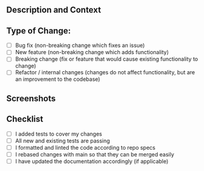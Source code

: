 
<!--
  Thanks for wanting to contribute to this project!

  To help things move along, provide a description of your changes below and a general summary in the title

  Please look at the following checklist to ensure that your PR can be accepted quickly:
-->

## Description and Context
<!-- Describe your changes in detail and provide helpful context.
<!-- Why is this change required? What problem does it solve? -->
<!-- If it fixes an open issue, please link to the issue here. Other related links are encouraged! -->

## Type of Change:
<!-- What types of changes does your code introduce? Put an `x` in all the boxes that apply: -->
- [ ] Bug fix (non-breaking change which fixes an issue)
- [ ] New feature (non-breaking change which adds functionality)
- [ ] Breaking change (fix or feature that would cause existing functionality to change)
- [ ] Refactor / internal changes (changes do not affect functionality, but are an improvement to the codebase)

## Screenshots
<!-- If your changes affect how information is displayed or gathered (especially in a UI, report, or CLI), include a screen shot here --->
<!-- Annotated before and after screenshots are encouraged! --->

## Checklist
<!-- Go over all the following points, and put an `x` in all the boxes that apply. -->
- [ ] I added tests to cover my changes
- [ ] All new and existing tests are passing
- [ ] I formatted and linted the code according to repo specs
- [ ] I rebased changes with main so that they can be merged easily
- [ ] I have updated the documentation accordingly (if applicable)

<!--
    Thanks for adding all that information! 

    Once you open the PR, go through the code yourself and add any comments in places where additional context or clarity might be helpful to reviewers. 
    If you had a hard time choosing between a few different implementation solutions, provide a little context as to why and what other solutions you considered.

    Thanks for helping us keep a smooth and low-friction code review practice!
-->
